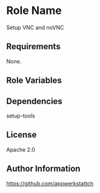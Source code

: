 Role Name
=========

Setup VNC and noVNC

Requirements
------------

None.

Role Variables
--------------

Dependencies
------------

setup-tools

License
-------

Apache 2.0

Author Information
------------------

https://github.com/appwerkstattch
